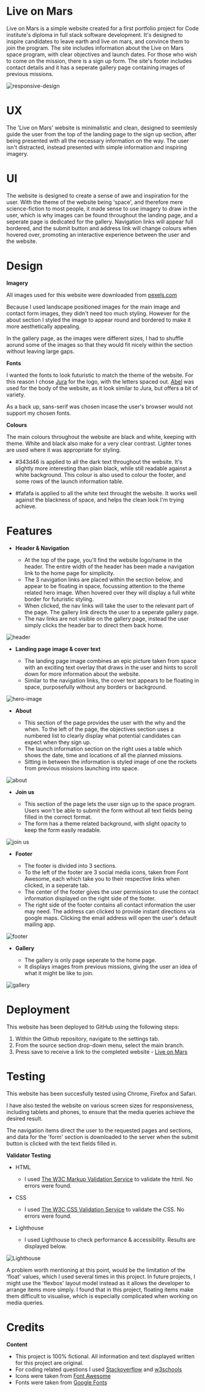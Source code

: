 # Live on Mars
Live on Mars is a simple website created for a first portfolio project for Code institute's diploma in full stack software development. It's designed to inspire candidates to leave earth and live on mars, and convince them to join the program. The site includes information about the Live on Mars space program, with clear objectives and launch dates. For those who wish to come on the mission, there is a sign up form. The site's footer includes contact details and it has a seperate gallery page containing images of previous missions.

![responsive-design](assets/images-readme/responsive-design.png)

# UX

The 'Live on Mars' website is minimalistic and clean, designed to seemlesly guide the user from the top of the landing page to the sign up section, after being presented with all the necessary information on the way. The user isn't distracted, instead presented with simple information and inspiring imagery.

# UI

The website is designed to create a sense of awe and inspiration for the user. With the theme of the website being 'space', and therefore mere science-fiction to most people, it made sense to use imagery to draw in the user, which is why images can be found throughout the landing page, and a seperate page is dedicated for the gallery. Navigation links will appear full bordered, and the submit button and address link will change colours when hovered over, promoting an interactive experience between the user and the website.

# Design

**Imagery**

All images used for this website were downloaded from [pexels.com](www.pexels.com)

Because I used landscape positioned images for the main image and contact form images, they didn't need too much styling. However for the about section I styled the image to appear round and bordered to make it more aesthetically appealing. 

In the gallery page, as the images were different sizes, I had to shuffle aorund some of the images so that they would fit nicely within the section without leaving large gaps.

**Fonts**

I wanted the fonts to look futuristic to match the theme of the website. For this reason I chose [Jura](https://fonts.google.com/?query=jura) for the logo, with the letters spaced out. [Abel](https://fonts.google.com/?query=abel) was used for the body of the website, as it look similar to Jura, but offers a bit of variety.

As a back up, sans-serif was chosen incase the user's browser would not support my chosen fonts.

**Colours**

The main colours throughout the website are black and white, keeping with theme. White and black also make for a very clear contrast. Lighter tones are used where it was appropriate for styling.

- #343d46 is applied to all the dark text throughout the website. It's slightly more interesting than plain black, while still readable against a white background. This colour is also used to colour the footer, and some rows of the launch information table.

- #fafafa is applied to all the white text throught the website. It works well against the blackness of space, and helps the clean look I'm trying achieve.

# Features

* **Header & Navigation**

    - At the top of the page, you'll find the website logo/name in the header. The entire width of the header has been made a navigation link to the home page for simplicity. 
    - The 3 navigation links are placed within the section below, and appear to be floating in space, focussing attention to the theme related hero image. When hovered over they will display a full white border for futuristic styling.
    - When clicked, the nav links will take the user to the relevant part of the page. The gallery link directs the user to a seperate gallery page. 
    - The nav links are not visible on the gallery page, instead the user simply clicks the header bar to direct them back home.

![header](assets/images-readme/header.png)

* **Landing page image & cover text**

    - The landing page image combines an epic picture taken from space with an exciting text overlay that draws in the user and hints to scroll down for more information about the website.
    - Similar to the navigation links, the cover text appears to be floating in space, purposefully without any borders or background.

![hero-image](assets/images-readme/Hero-image.png)

* **About**

    - This section of the page provides the user with the why and the when. To the left of the page, the objectives section uses a numbered list to clearly display what potential candidates can expect when they sign up. 
    - The launch information section on the right uses a table which shows the date, time and locations of all the planned missions.
    - Sitting in between the information is styled image of one the rockets from previous missions launching into space.

![about](assets/images-readme/About.png)

* **Join us**

    - This section of the page lets the user sign up to the space program. Users won't be able to submit the form without all text fields being filled in the correct format.
    - The form has a theme related background, with slight opacity to keep the form easily readable.

![join us](assets/images-readme/Join%20us.png)

* **Footer**

    - The footer is divided into 3 sections.
    - To the left of the footer are 3 social media icons, taken from Font Awesome, each which take you to their respective links when clicked, in a seperate tab. 
    - The center of the footer gives the user permission to use the contact information displayed on the right side of the footer.
    - The right side of the footer contains all contact information the user may need. The address can clicked to provide instant directions via google maps. Clicking the email address will open the user's default mailing app.

![footer](assets/images-readme/footer.png)

* **Gallery**

    - The gallery is only page seperate to the home page.
    - It displays images from previous missions, giving the user an idea of what it might be like to join.
     
![gallery](assets/images-readme/gallery.png)

# Deployment

This website has been deployed to GitHub using the following steps:

1. Within the Github repository, navigate to the settings tab.
2. From the source section drop-down menu, select the main branch.
3. Press save to receive a link to the completed website - [Live on Mars](https://axelzwaans.github.io/live-on-mars/)

# Testing

This website has been succesfully tested using Chrome, Firefox and Safari. 

I have also tested the website on various screen sizes for responsiveness, including tablets and phones, to ensure that the media queries achieve the desired result. 

The navigation items direct the user to the requested pages and sections, and data for the 'form' section is downloaded to the server when the submit button is clicked with the text fields filled in.

**Validator Testing**
   
   - HTML
     - I used [The W3C Markup Validation Service](https://validator.w3.org/) to validate the html. No errors were found.

   - CSS
     - I used [The W3C CSS Validation Service](https://jigsaw.w3.org/css-validator/) to validate the CSS. No errors were found.

   - Lighthouse
     - I used Lighthouse to check performance & accessibility. Results are displayed below.

![Lighthouse](assets/images-readme/Lighthouse.png)

A problem worth mentioning at this point, would be the limitation of the 'float' values, which I used several times in this project. In future projects, I might use the 'flexbox' layout model instead as it allows the developer to arrange items more simply. I found that in this project, floating items make them difficult to visualise, which is especially complicated when working on media queries.

# Credits

**Content**

  - This project is 100% fictional. All information and text displayed written for this project are original.
  - For coding related questions I used [Stackoverflow](https://stackoverflow.com/) and [w3schools](https://www.w3schools.com/)
  - Icons were taken from [Font Awesome](https://fontawesome.com/)
  - Fonts were taken from [Google Fonts](https://fonts.google.com/)




